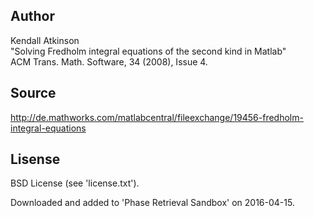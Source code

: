 Author
------
Kendall Atkinson  
"Solving Fredholm integral equations of the second kind in Matlab"  
ACM Trans. Math. Software, 34 (2008), Issue 4.  


Source
------
http://de.mathworks.com/matlabcentral/fileexchange/19456-fredholm-integral-equations  


Lisense
-------
BSD License (see 'license.txt').  

Downloaded and added to 'Phase Retrieval Sandbox' on 2016-04-15.  
